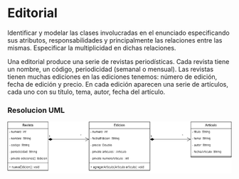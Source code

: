 
# Editorial

Identificar y modelar las clases involucradas en el enunciado especificando sus atributos, responsabilidades y principalmente las relaciones entre las mismas. Especificar la multiplicidad en dichas relaciones.

Una editorial produce una serie de revistas periodísticas. Cada revista tiene un nombre, un código, periodicidad (semanal o mensual). Las revistas tienen muchas ediciones en las ediciones tenemos: número de edición, fecha de edición y precio. En cada edición aparecen una serie de artículos, cada uno con su título, tema, autor, fecha del artículo.

### Resolucion UML
![UML-Editorial](https://github.com/soymilidev/JAVA-I/blob/main/C7/C7-Clase-Editorial/img/UML-Editorial.png)